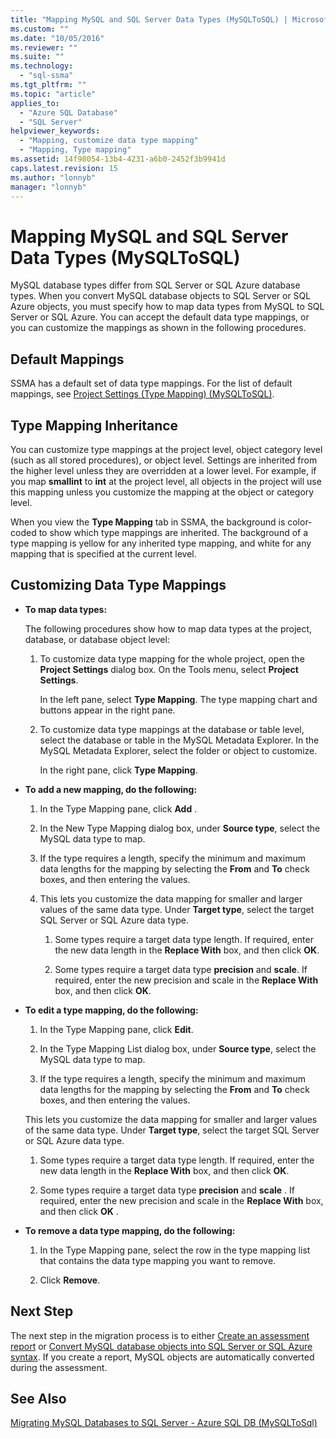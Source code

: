 ```yaml
---
title: "Mapping MySQL and SQL Server Data Types (MySQLToSQL) | Microsoft Docs"
ms.custom: ""
ms.date: "10/05/2016"
ms.reviewer: ""
ms.suite: ""
ms.technology: 
  - "sql-ssma"
ms.tgt_pltfrm: ""
ms.topic: "article"
applies_to: 
  - "Azure SQL Database"
  - "SQL Server"
helpviewer_keywords: 
  - "Mapping, customize data type mapping"
  - "Mapping, Type mapping"
ms.assetid: 14f98054-13b4-4231-a6b0-2452f3b9941d
caps.latest.revision: 15
ms.author: "lonnyb"
manager: "lonnyb"
---
```

# Mapping MySQL and SQL Server Data Types (MySQLToSQL)
MySQL database types differ from SQL Server or SQL Azure database types. When you convert MySQL database objects to SQL Server or SQL Azure objects, you must specify how to map data types from MySQL to SQL Server or SQL Azure. You can accept the default data type mappings, or you can customize the mappings as shown in the following procedures.  
  
## Default Mappings  
SSMA has a default set of data type mappings. For the list of default mappings, see [Project Settings &#40;Type Mapping&#41; &#40;MySQLToSQL&#41;](../../ssma/mysql/project-settings--type-mapping---mysqltosql-.md).  
  
## Type Mapping Inheritance  
You can customize type mappings at the project level, object category level (such as all stored procedures), or object level. Settings are inherited from the higher level unless they are overridden at a lower level. For example, if you map **smallint** to **int** at the project level, all objects in the project will use this mapping unless you customize the mapping at the object or category level.  
  
When you view the **Type Mapping** tab in SSMA, the background is color-coded to show which type mappings are inherited. The background of a type mapping is yellow for any inherited type mapping, and white for any mapping that is specified at the current level.  
  
## Customizing Data Type Mappings  
  
-   **To map data types:**  
  
    The following procedures show how to map data types at the project, database, or database object level:  
  
    1.  To customize data type mapping for the whole project, open the **Project Settings** dialog box. On the Tools menu, select **Project Settings**.  
  
        In the left pane, select **Type Mapping**. The type mapping chart and buttons appear in the right pane.  
  
    2.  To customize data type mappings at the database or table level, select the database or table in the MySQL Metadata Explorer. In the MySQL Metadata Explorer, select the folder or object to customize.  
  
        In the right pane, click **Type Mapping**.  
  
-   **To add a new mapping, do the following:**  
  
    1.  In the Type Mapping pane, click **Add** .  
  
    2.  In the New Type Mapping dialog box, under **Source type**, select the MySQL data type to map.  
  
    3.  If the type requires a length, specify the minimum and maximum data lengths for the mapping by selecting the **From** and **To** check boxes, and then entering the values.  
  
    4.  This lets you customize the data mapping for smaller and larger values of the same data type. Under **Target type**, select the target SQL Server or SQL Azure data type.  
  
        1.  Some types require a target data type length. If required, enter the new data length in the **Replace With** box, and then click **OK**.  
  
        2.  Some types require a target data type **precision** and **scale**. If required, enter the new precision and scale in the **Replace With** box, and then click **OK**.  
  
-   **To edit a type mapping, do the following:**  
  
    1.  In the Type Mapping pane, click **Edit**.  
  
    2.  In the Type Mapping List dialog box, under **Source type**, select the MySQL data type to map.  
  
    3.  If the type requires a length, specify the minimum and maximum data lengths for the mapping by selecting the **From** and **To** check boxes, and then entering the values.  
  
    This lets you customize the data mapping for smaller and larger values of the same data type. Under **Target type**, select the target SQL Server or SQL Azure data type.  
  
    1.  Some types require a target data type length. If required, enter the new data length in the **Replace With** box, and then click **OK**.  
  
    2.  Some types require a target data type **precision** and **scale** . If required, enter the new precision and scale in the **Replace With** box, and then click **OK** .  
  
-   **To remove a data type mapping, do the following:**  
  
    1.  In the Type Mapping pane, select the row in the type mapping list that contains the data type mapping you want to remove.  
  
    2.  Click **Remove**.  
  
## Next Step  
The next step in the migration process is to either [Create an assessment report](http://msdn.microsoft.com/en-us/2a56a003-3b0f-453a-963c-00c9e40933ec) or [Convert MySQL database objects into SQL Server or SQL Azure syntax](http://msdn.microsoft.com/en-us/ac21850b-fb32-4704-9985-5759b7c688c7). If you create a report, MySQL objects are automatically converted during the assessment.  
  
## See Also  
[Migrating MySQL Databases to SQL Server - Azure SQL DB &#40;MySQLToSql&#41;](../../ssma/mysql/migrating-mysql-databases-to-sql-server---azure-sql-db--mysqltosql-.md)  
  

